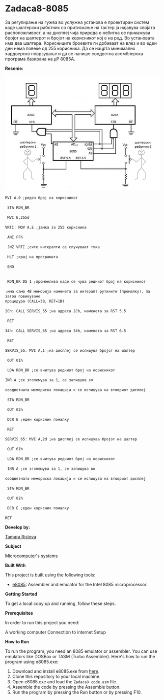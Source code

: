 # Zadaca8-8085

За регулирање на гужва во услужна установа е проектиран
систем каде шалтерски работник со притискање на тастер ја
најавува својата расположливост, а на дисплеј чија природа
е небитна се прикажува бројот на шалтерот и бројот на
корисникот кој е на ред. Во установата има два шалтера.
Корисниците броевите ги добиваат на влез и во еден ден
нема повеќе од 255 корисника. Да се нацрта минимално
хардверско поврзување и да се напише соодветна
асемблерска програма базирана на µP 8085A. 

**Resenie:**

![Screenshot (1)](https://github.com/Ristova123/Zadaca8-8-85/blob/main/Diagram.png)


```
MVI A.0 ;реден број на корисникот

 STA RDN_BR

 MVI E,255d

VRTI: MOV A,E ;јамка за 255 корисника

 ANI FFh

 JNZ VRTI ;сите интерапти се случуваат тука

 HLT ;крај на програмата

 END


 RDN_BR DS 1 ;променлива каде се чува редниот број на корисникот

;има само 4B меморија наменета за интерапт рутините (премалку), па затоа повикуваме
процедура (CALL=3B, RET=1B)

2Ch: CALL SERVIS_55 ;на адреса 2Ch, наменета за RST 5.5

 RET

34h: CALL SERVIS_65 ;на адреса 34h, наменета за RST 6.5

 RET

SERVIS_55: MVI A,1 ;на дисплеј се испишува бројот на шалтер

 OUT 01h

 LDA RDN_BR ;се вчитува редниот број на корисникот

INR A ;се зголемува за 1, се запишува во

соодветната мемориска локација и се испишува на втоориот дисплеј

 STA RDN_BR

 OUT 02h

 DCR E ;еден корисник помалку

 RET

SERVIS_65: MVI A,2d ;на дисплеј се испишува бројот на шалтер

 OUT 01h

 LDA RDN_BR ;се вчитува редниот број на корисникот

 INR A ;се зголемува за 1, се запишува во

соодветната мемориска локација и се испишува на втоориот дисплеј

 STA RDN_BR

 OUT 02h

 DCR E ;еден корисник помалку

RET

```

**Develop by:**

[Tamara Ristova ](https://github.com/Ristova123)




**Subject**

Microcomputer's systems



**Built With**

This project is built using the following tools:

- [e8085](https://emu8086-microprocessor-emulator.en.softonic.com/): Assembler and emulator for the Intel 8085 microprocessor.



**Getting Started**

To get a local copy up and running, follow these steps.



**Prerequisites**

In order to run this project you need:

A working computer
Connection to internet
Setup



**How to Run**

To run the program, you need an 8085 emulator or assembler. You can use emulators like DOSBox or TASM (Turbo Assembler). Here's how to run the program using e8085.exe:

1. Download and install e8085.exe from [here](https://emu8086-microprocessor-emulator.en.softonic.com/).
2. Clone this repository to your local machine.
3. Open e8085.exe and load the `Zadaca8 code.asm` file.
4. Assemble the code by pressing the Assemble button.
5. Run the program by pressing the Run button or by pressing F10.
